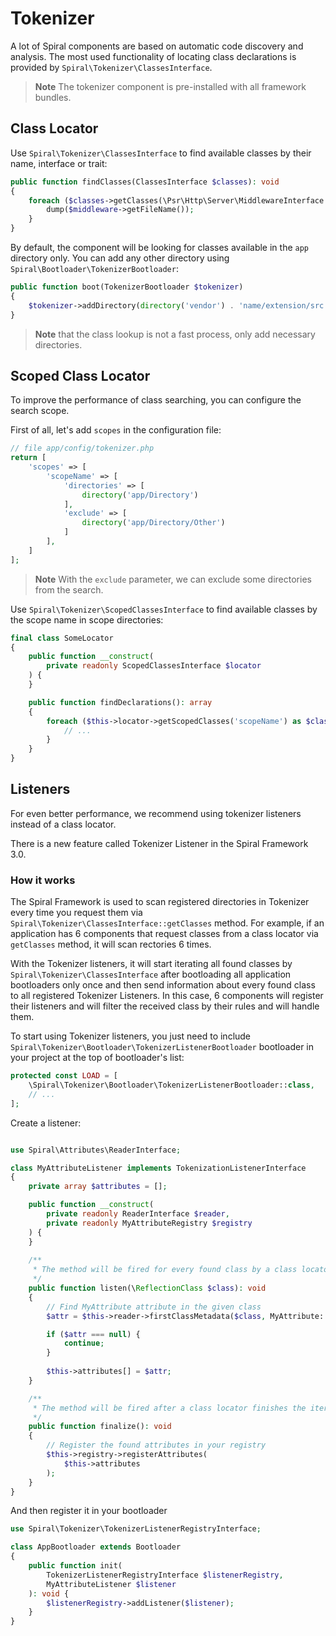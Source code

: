 # Tokenizer

A lot of Spiral components are based on automatic code discovery and analysis. The most used functionality of locating class
declarations is provided by `Spiral\Tokenizer\ClassesInterface`.

> **Note**
> The tokenizer component is pre-installed with all framework bundles.

## Class Locator

Use `Spiral\Tokenizer\ClassesInterface` to find available classes by their name, interface or trait:

```php
public function findClasses(ClassesInterface $classes): void
{
    foreach ($classes->getClasses(\Psr\Http\Server\MiddlewareInterface::class) as $middleware) {
        dump($middleware->getFileName());
    }
}
```

By default, the component will be looking for classes available in the `app` directory only. You can add any other
directory using `Spiral\Bootloader\TokenizerBootloader`:

```php
public function boot(TokenizerBootloader $tokenizer)
{
    $tokenizer->addDirectory(directory('vendor') . 'name/extension/src');
}
```

> **Note**
> that the class lookup is not a fast process, only add necessary directories.

## Scoped Class Locator

To improve the performance of class searching, you can configure the search scope.

First of all, let's add `scopes` in the configuration file:

```php
// file app/config/tokenizer.php
return [
    'scopes' => [
        'scopeName' => [
            'directories' => [
                directory('app/Directory')
            ],
            'exclude' => [
                directory('app/Directory/Other')
            ]
        ],
    ]
];
```

> **Note**
> With the `exclude` parameter, we can exclude some directories from the search.

Use `Spiral\Tokenizer\ScopedClassesInterface` to find available classes by the scope name in scope directories:

```php
final class SomeLocator
{
    public function __construct(
        private readonly ScopedClassesInterface $locator
    ) {
    }

    public function findDeclarations(): array
    {
        foreach ($this->locator->getScopedClasses('scopeName') as $class) {
            // ...
        }
    }
}
```

## Listeners

For even better performance, we recommend using tokenizer listeners instead of a class locator. 

There is a new feature called Tokenizer Listener in the Spiral Framework 3.0. 

### How it works

The Spiral Framework is used to scan registered directories in Tokenizer every time you request them via
`Spiral\Tokenizer\ClassesInterface::getClasses` method. For example, if an application has 6 components that request
classes from a class locator via `getClasses` method, it will scan rectories 6 times.

With the Tokenizer listeners, it will start iterating all found classes by `Spiral\Tokenizer\ClassesInterface` after 
bootloading all application bootloaders only once and then send information about every found class to all registered 
Tokenizer Listeners. In this case, 6 components will register their listeners and will filter the received class by their 
rules and will handle them.

To start using Tokenizer listeners, you just need to include `Spiral\Tokenizer\Bootloader\TokenizerListenerBootloader` 
bootloader in your project at the top of bootloader's list:

```php
protected const LOAD = [
    \Spiral\Tokenizer\Bootloader\TokenizerListenerBootloader::class,
    // ...
];
```

Create a listener:

```php

use Spiral\Attributes\ReaderInterface;

class MyAttributeListener implements TokenizationListenerInterface
{
    private array $attributes = [];

    public function __construct(
        private readonly ReaderInterface $reader,
        private readonly MyAttributeRegistry $registry
    ) {
    }
    
    /**
     * The method will be fired for every found class by a class locator.
     */
    public function listen(\ReflectionClass $class): void
    {
        // Find MyAttribute attribute in the given class
        $attr = $this->reader->firstClassMetadata($class, MyAttribute::class);

        if ($attr === null) {
            continue;
        }
    
        $this->attributes[] = $attr;
    }

    /**
     * The method will be fired after a class locator finishes the iteration of the found classes.
     */
    public function finalize(): void
    {
        // Register the found attributes in your registry
        $this->registry->registerAttributes(
            $this->attributes
        );
    }
}
```

And then register it in your bootloader

```php
use Spiral\Tokenizer\TokenizerListenerRegistryInterface;

class AppBootloader extends Bootloader
{
    public function init(
        TokenizerListenerRegistryInterface $listenerRegistry,
        MyAttributeListener $listener
    ): void {
        $listenerRegistry->addListener($listener);
    }
}
```
